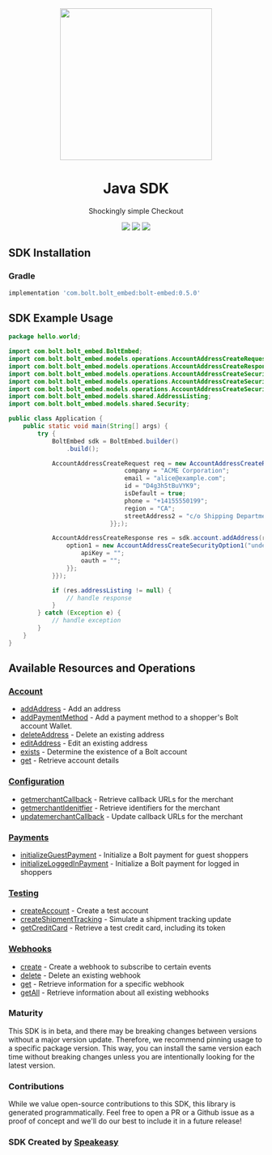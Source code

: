 <div align="center">
    <img src="https://github.com/speakeasy-sdks/bolt-java/assets/6267663/3e741d7f-a84e-4cce-b60b-4f3a98fe48f4" width="300">
    <h1>Java SDK</h1>
   <p>Shockingly simple Checkout</p>
   <a href="https://help.bolt.com/api-bolt/"><img src="https://img.shields.io/static/v1?label=Docs&message=API Ref&color=000&style=for-the-badge" /></a>
   <a href="https://github.com/speakeasy-sdks/bolt-java/actions"><img src="https://img.shields.io/github/actions/workflow/status/speakeasy-sdks/bolt-java/speakeasy_sdk_generation.yml?style=for-the-badge" /></a>
  <a href="https://opensource.org/licenses/MIT"><img src="https://img.shields.io/badge/License-MIT-blue.svg?style=for-the-badge" /></a>
</div>


<!-- Start SDK Installation -->
## SDK Installation

### Gradle

```groovy
implementation 'com.bolt.bolt_embed:bolt-embed:0.5.0'
```
<!-- End SDK Installation -->

## SDK Example Usage
<!-- Start SDK Example Usage -->
```java
package hello.world;

import com.bolt.bolt_embed.BoltEmbed;
import com.bolt.bolt_embed.models.operations.AccountAddressCreateRequest;
import com.bolt.bolt_embed.models.operations.AccountAddressCreateResponse;
import com.bolt.bolt_embed.models.operations.AccountAddressCreateSecurity;
import com.bolt.bolt_embed.models.operations.AccountAddressCreateSecurityOption1;
import com.bolt.bolt_embed.models.operations.AccountAddressCreateSecurityOption2;
import com.bolt.bolt_embed.models.shared.AddressListing;
import com.bolt.bolt_embed.models.shared.Security;

public class Application {
    public static void main(String[] args) {
        try {
            BoltEmbed sdk = BoltEmbed.builder()
                .build();

            AccountAddressCreateRequest req = new AccountAddressCreateRequest("quibusdam",                 new AddressListing("US", "Alice", "Baker", "San Francisco", "94105", "535 Mission St, Ste 1401") {{
                                company = "ACME Corporation";
                                email = "alice@example.com";
                                id = "D4g3h5tBuVYK9";
                                isDefault = true;
                                phone = "+14155550199";
                                region = "CA";
                                streetAddress2 = "c/o Shipping Department";
                            }};);            

            AccountAddressCreateResponse res = sdk.account.addAddress(req, new AccountAddressCreateSecurity() {{
                option1 = new AccountAddressCreateSecurityOption1("unde", "nulla") {{
                    apiKey = "";
                    oauth = "";
                }};
            }});

            if (res.addressListing != null) {
                // handle response
            }
        } catch (Exception e) {
            // handle exception
        }
    }
}
```
<!-- End SDK Example Usage -->

<!-- Start SDK Available Operations -->
## Available Resources and Operations


### [Account](docs/sdks/account/README.md)

* [addAddress](docs/sdks/account/README.md#addaddress) - Add an address
* [addPaymentMethod](docs/sdks/account/README.md#addpaymentmethod) - Add a payment method to a shopper's Bolt account Wallet.
* [deleteAddress](docs/sdks/account/README.md#deleteaddress) - Delete an existing address
* [editAddress](docs/sdks/account/README.md#editaddress) - Edit an existing address
* [exists](docs/sdks/account/README.md#exists) - Determine the existence of a Bolt account
* [get](docs/sdks/account/README.md#get) - Retrieve account details

### [Configuration](docs/sdks/configuration/README.md)

* [getmerchantCallback](docs/sdks/configuration/README.md#getmerchantcallback) - Retrieve callback URLs for the merchant
* [getmerchantIdenitfier](docs/sdks/configuration/README.md#getmerchantidenitfier) - Retrieve identifiers for the merchant
* [updatemerchantCallback](docs/sdks/configuration/README.md#updatemerchantcallback) - Update callback URLs for the merchant

### [Payments](docs/sdks/payments/README.md)

* [initializeGuestPayment](docs/sdks/payments/README.md#initializeguestpayment) - Initialize a Bolt payment for guest shoppers
* [initializeLoggedInPayment](docs/sdks/payments/README.md#initializeloggedinpayment) - Initialize a Bolt payment for logged in shoppers

### [Testing](docs/sdks/testing/README.md)

* [createAccount](docs/sdks/testing/README.md#createaccount) - Create a test account
* [createShipmentTracking](docs/sdks/testing/README.md#createshipmenttracking) - Simulate a shipment tracking update
* [getCreditCard](docs/sdks/testing/README.md#getcreditcard) - Retrieve a test credit card, including its token

### [Webhooks](docs/sdks/webhooks/README.md)

* [create](docs/sdks/webhooks/README.md#create) - Create a webhook to subscribe to certain events
* [delete](docs/sdks/webhooks/README.md#delete) - Delete an existing webhook
* [get](docs/sdks/webhooks/README.md#get) - Retrieve information for a specific webhook
* [getAll](docs/sdks/webhooks/README.md#getall) - Retrieve information about all existing webhooks
<!-- End SDK Available Operations -->



<!-- Start Dev Containers -->

<!-- End Dev Containers -->

<!-- Placeholder for Future Speakeasy SDK Sections -->



### Maturity

This SDK is in beta, and there may be breaking changes between versions without a major version update. Therefore, we recommend pinning usage
to a specific package version. This way, you can install the same version each time without breaking changes unless you are intentionally
looking for the latest version.

### Contributions

While we value open-source contributions to this SDK, this library is generated programmatically.
Feel free to open a PR or a Github issue as a proof of concept and we'll do our best to include it in a future release!

### SDK Created by [Speakeasy](https://docs.speakeasyapi.dev/docs/using-speakeasy/client-sdks)

